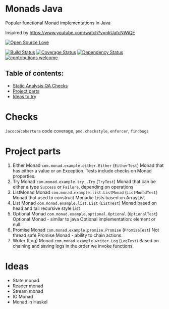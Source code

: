 # Monads Java

Popular functional Monad implementations in Java

Inspired by https://www.youtube.com/watch?v=nkUafcNWiQE

[![Open Source Love](https://badges.frapsoft.com/os/v2/open-source.svg?v=103)](https://github.com/ellerbrock/open-source-badge/)    

[![Build Status](https://travis-ci.org/Iurii-Dziuban/monads-java.svg?branch=master)](https://travis-ci.org/Iurii-Dziuban/monads-java)
[![Coverage Status](https://coveralls.io/repos/github/Iurii-Dziuban/monads-java/badge.svg?branch=master)](https://coveralls.io/github/Iurii-Dziuban/monads-java?branch=master)
[![Dependency Status](https://www.versioneye.com/user/projects/5a11b2930fb24f2a317170a9/badge.svg?style=flat-square)](https://www.versioneye.com/user/projects/5a11b2930fb24f2a317170a9)
[![contributions welcome](https://img.shields.io/badge/contributions-welcome-brightgreen.svg?style=flat)](https://github.com/Iurii-Dziuban/monads-java/issues)

## Table of contents:
 * [Static Analysis QA Checks](#checks)
 * [Project parts](#project-parts)
 * [Ideas to try](#ideas)
 
# Checks

`Jacoco`/`cobertura` code coverage, `pmd`, `checkstyle`, `enforcer`, `findbugs`

# Project parts

1) Either Monad `com.monad.example.either.Either` (`EitherTest`) 
Monad that has either a value or an Exception. Tests include checks on Monad properties.
2) Try Monad `com.monad.example.try_.Try` (`TryTest`)
Monad that can be either a type `Success` or `Failure`, depending on operations
3) ListMonad Monad `com.monad.example.list.ListMonad` (`ListMonadTest`)
Monad that used to construct Monadic Lists based on ArrayList
4) List Monad `com.monad.example.list.List` (`ListTest`)
Monad based on head and tail recursive style List
5) Optional Monad `com.monad.example.optional.Optional` (`OptionalTest`)
Optional Monad - similar to java Optional implementation: element or null.
6) Promise Monad `com.monad.example.promise.Promise` (`PromiseTest`)
Not thread safe Promise Monad - ability to chain actions.
7) Writer (Log) Monad `com.monad.example.writer.Log` (`LogTest`)
Based on chaining and saving logs in the order we invoke functions.

# Ideas
- State monad 
- Reader monad 
- Stream monad 
- IO Monad
- Monad in Haskel
